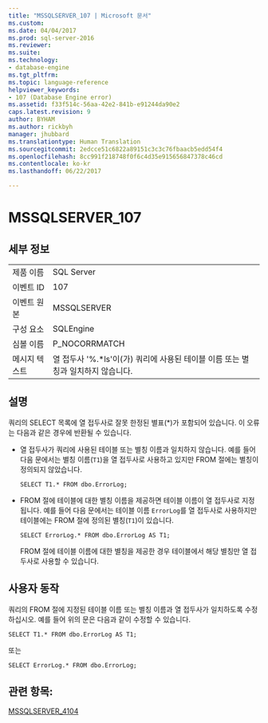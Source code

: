 ```yaml
---
title: "MSSQLSERVER_107 | Microsoft 문서"
ms.custom: 
ms.date: 04/04/2017
ms.prod: sql-server-2016
ms.reviewer: 
ms.suite: 
ms.technology:
- database-engine
ms.tgt_pltfrm: 
ms.topic: language-reference
helpviewer_keywords:
- 107 (Database Engine error)
ms.assetid: f33f514c-56aa-42e2-841b-e91244da90e2
caps.latest.revision: 9
author: BYHAM
ms.author: rickbyh
manager: jhubbard
ms.translationtype: Human Translation
ms.sourcegitcommit: 2edcce51c6822a89151c3c3c76fbaacb5edd54f4
ms.openlocfilehash: 8cc991f218748f0f6c4d35e915656847378c46cd
ms.contentlocale: ko-kr
ms.lasthandoff: 06/22/2017

---
```

# <a name="mssqlserver107"></a>MSSQLSERVER_107
  
## <a name="details"></a>세부 정보  
  
|||  
|-|-|  
|제품 이름|SQL Server|  
|이벤트 ID|107|  
|이벤트 원본|MSSQLSERVER|  
|구성 요소|SQLEngine|  
|심볼 이름|P_NOCORRMATCH|  
|메시지 텍스트|열 접두사 '%.*ls'이(가) 쿼리에 사용된 테이블 이름 또는 별칭과 일치하지 않습니다.|  
  
## <a name="explanation"></a>설명  
쿼리의 SELECT 목록에 열 접두사로 잘못 한정된 별표(*)가 포함되어 있습니다. 이 오류는 다음과 같은 경우에 반환될 수 있습니다.  
  
-   열 접두사가 쿼리에 사용된 테이블 또는 별칭 이름과 일치하지 않습니다. 예를 들어 다음 문에서는 별칭 이름(`T1`)을 열 접두사로 사용하고 있지만 FROM 절에는 별칭이 정의되지 않았습니다.  
  
    ```  
    SELECT T1.* FROM dbo.ErrorLog;  
    ```  
  
-   FROM 절에 테이블에 대한 별칭 이름을 제공하면 테이블 이름이 열 접두사로 지정됩니다. 예를 들어 다음 문에서는 테이블 이름 `ErrorLog`를 열 접두사로 사용하지만 테이블에는 FROM 절에 정의된 별칭(`T1`)이 있습니다.  
  
    ```  
    SELECT ErrorLog.* FROM dbo.ErrorLog AS T1;  
    ```  
  
    FROM 절에 테이블 이름에 대한 별칭을 제공한 경우 테이블에서 해당 별칭만 열 접두사로 사용할 수 있습니다.  
  
## <a name="user-action"></a>사용자 동작  
쿼리의 FROM 절에 지정된 테이블 이름 또는 별칭 이름과 열 접두사가 일치하도록 수정하십시오. 예를 들어 위의 문은 다음과 같이 수정할 수 있습니다.  
  
```  
SELECT T1.* FROM dbo.ErrorLog AS T1;  
```  
  
또는  
  
```  
SELECT ErrorLog.* FROM dbo.ErrorLog;  
```  
  
## <a name="see-also"></a>관련 항목:  
[MSSQLSERVER_4104](~/relational-databases/errors-events/mssqlserver-4104-database-engine-error.md)  
  

